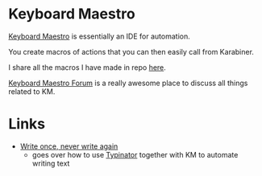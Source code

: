 # Keyboard Maestro

[Keyboard Maestro](https://www.keyboardmaestro.com/main/) is essentially an IDE for automation. 

You create macros of actions that you can then easily call from Karabiner.

I share all the macros I have made in repo [here](https://github.com/nikitavoloboev/km-macros).

[Keyboard Maestro Forum](https://forum.keyboardmaestro.com/latest) is a really awesome place to discuss all things related to KM.

# Links

- [Write once, never write again](https://medium.com/@NikitaVoloboev/write-once-never-write-again-c2fa1f6c4e8) 
	- goes over how to use [Typinator](http://www.ergonis.com/products/typinator/) together with KM to automate writing text


